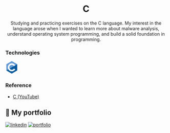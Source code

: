 <h1 align="center">C </h1>

<p align="center">Studying and practicing exercises on the C language. My interest in the language arose when I wanted to learn more about malware analysis, understand operating system programming, and build a solid foundation in programming.</i></p>

### Technologies 
<div >
	<img src="https://raw.githubusercontent.com/devicons/devicon/master/icons/c/c-original.svg" alt="C" width="40" height="40"/>
</div>


### Reference

- [C (YouTube)](https://www.youtube.com/watch?v=QgE1zh0xCns&list=PLpaKFn4Q4GMOBAeqC1S5_Fna_Y5XaOQS2&index=3)



## 🔗 My portfolio
[![linkedin](https://img.shields.io/badge/linkedin-0A66C2?style=for-the-badge&logo=linkedin&logoColor=white)](https://www.linkedin.com/in/robertocoliver/)
[![portfolio](https://img.shields.io/badge/my_portfolio-000?style=for-the-badge&logo=ko-fi&logoColor=white)](https://medium.com/@robertocoliver)
